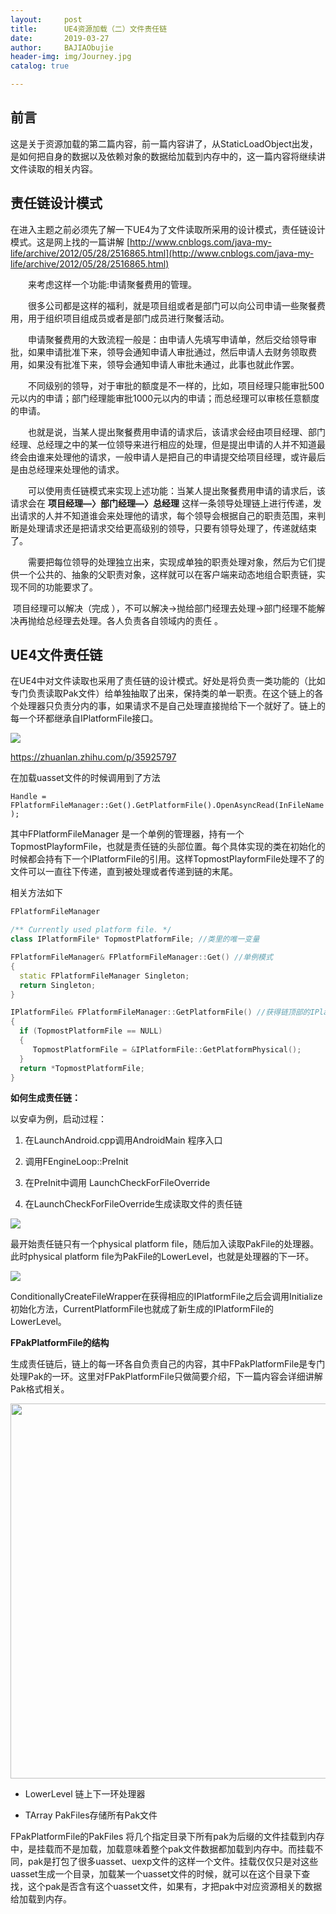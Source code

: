 ```yaml
---
layout:     post
title:      UE4资源加载（二）文件责任链
date:       2019-03-27
author:     BAJIAObujie
header-img: img/Journey.jpg
catalog: true

---
```


## 前言

​        这是关于资源加载的第二篇内容，前一篇内容讲了，从StaticLoadObject出发，是如何把自身的数据以及依赖对象的数据给加载到内存中的，这一篇内容将继续讲文件读取的相关内容。

## 责任链设计模式

​        在进入主题之前必须先了解一下UE4为了文件读取所采用的设计模式，责任链设计模式。这是网上找的一篇讲解 [http://www.cnblogs.com/java-my-life/archive/2012/05/28/2516865.html](http://www.cnblogs.com/java-my-life/archive/2012/05/28/2516865.html)

　　来考虑这样一个功能:申请聚餐费用的管理。

　　很多公司都是这样的福利，就是项目组或者是部门可以向公司申请一些聚餐费用，用于组织项目组成员或者是部门成员进行聚餐活动。

　　申请聚餐费用的大致流程一般是：由申请人先填写申请单，然后交给领导审批，如果申请批准下来，领导会通知申请人审批通过，然后申请人去财务领取费用，如果没有批准下来，领导会通知申请人审批未通过，此事也就此作罢。

　　不同级别的领导，对于审批的额度是不一样的，比如，项目经理只能审批500元以内的申请；部门经理能审批1000元以内的申请；而总经理可以审核任意额度的申请。

　　也就是说，当某人提出聚餐费用申请的请求后，该请求会经由项目经理、部门经理、总经理之中的某一位领导来进行相应的处理，但是提出申请的人并不知道最终会由谁来处理他的请求，一般申请人是把自己的申请提交给项目经理，或许最后是由总经理来处理他的请求。

　　可以使用责任链模式来实现上述功能：当某人提出聚餐费用申请的请求后，该请求会在 **项目经理—〉部门经理—〉总经理** 这样一条领导处理链上进行传递，发出请求的人并不知道谁会来处理他的请求，每个领导会根据自己的职责范围，来判断是处理请求还是把请求交给更高级别的领导，只要有领导处理了，传递就结束了。

　　需要把每位领导的处理独立出来，实现成单独的职责处理对象，然后为它们提供一个公共的、抽象的父职责对象，这样就可以在客户端来动态地组合职责链，实现不同的功能要求了。

​        项目经理可以解决（完成 ），不可以解决->抛给部门经理去处理->部门经理不能解决再抛给总经理去处理。各人负责各自领域内的责任 。

## UE4文件责任链

在UE4中对文件读取也采用了责任链的设计模式。好处是将负责一类功能的（比如专门负责读取Pak文件）给单独抽取了出来，保持类的单一职责。在这个链上的各个处理器只负责分内的事，如果请求不是自己处理直接抛给下一个就好了。链上的每一个环都继承自IPlatformFile接口。

<img src="https://raw.githubusercontent.com/BAJIAObujie/BAJIAObujie.github.io/master/img/UE4ResourceLoad2/2.jpg"/>

https://zhuanlan.zhihu.com/p/35925797

在加载uasset文件的时候调用到了方法

`Handle = FPlatformFileManager::Get().GetPlatformFile().OpenAsyncRead(InFileName); `

其中FPlatformFileManager 是一个单例的管理器，持有一个TopmostPlayformFile，也就是责任链的头部位置。每个具体实现的类在初始化的时候都会持有下一个IPlatformFile的引用。这样TopmostPlayformFile处理不了的文件可以一直往下传递，直到被处理或者传递到链的末尾。

相关方法如下

```c++
FPlatformFileManager 

/** Currently used platform file. */
class IPlatformFile* TopmostPlatformFile; //类里的唯一变量

FPlatformFileManager& FPlatformFileManager::Get() //单例模式
{
  static FPlatformFileManager Singleton;
  return Singleton;
}

IPlatformFile& FPlatformFileManager::GetPlatformFile() //获得链顶部的IPlatform处理器
{
  if (TopmostPlatformFile == NULL)
  {
     TopmostPlatformFile = &IPlatformFile::GetPlatformPhysical();
  }
  return *TopmostPlatformFile;
}
```



**如何生成责任链：**

以安卓为例，启动过程：

1. 在LaunchAndroid.cpp调用AndroidMain 程序入口

2. 调用FEngineLoop::PreInit

3. 在PreInit中调用 LaunchCheckForFileOverride

4. 在LaunchCheckForFileOverride生成读取文件的责任链

<img src="https://raw.githubusercontent.com/BAJIAObujie/BAJIAObujie.github.io/master/img/UE4ResourceLoad2/4.jpg"/>

最开始责任链只有一个physical platform file，随后加入读取PakFile的处理器。此时physical platform file为PakFile的LowerLevel，也就是处理器的下一环。

<img src="https://raw.githubusercontent.com/BAJIAObujie/BAJIAObujie.github.io/master/img/UE4ResourceLoad2/5.jpg"/>

ConditionallyCreateFileWrapper在获得相应的IPlatformFile之后会调用Initialize初始化方法，CurrentPlatformFile也就成了新生成的IPlatformFile的LowerLevel。



**FPakPlatformFile的结构**

生成责任链后，链上的每一环各自负责自己的内容，其中FPakPlatformFile是专门处理Pak的一环。这里对FPakPlatformFile只做简要介绍，下一篇内容会详细讲解Pak格式相关。

<img src="https://raw.githubusercontent.com/BAJIAObujie/BAJIAObujie.github.io/master/img/UE4ResourceLoad2/3.jpg" width="600px"/>

* LowerLevel 链上下一环处理器

* TArray<FPakListEntry> PakFiles存储所有Pak文件

FPakPlatformFile的PakFiles 将几个指定目录下所有pak为后缀的文件挂载到内存中，是挂载而不是加载，加载意味着整个pak文件数据都加载到内存中。而挂载不同，pak是打包了很多uasset、uexp文件的这样一个文件。挂载仅仅只是对这些uasset生成一个目录，加载某一个uasset文件的时候，就可以在这个目录下查找，这个pak是否含有这个uasset文件，如果有，才把pak中对应资源相关的数据给加载到内存。
